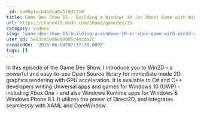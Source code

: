 ```yaml
---
_id: 5a88e1acbd6dca0d5f0d2318
title: Game Dev Show 15 - Building a Windows 10 (or Xbox) Game with Win2D, C# and XAML
url: https://channel9.msdn.com/Shows/gamedev/15
category: videos
slug: 'game-dev-show-15-building-a-windows-10-or-xbox-game-with-win2d-c-and-xaml'
user_id: 5a83ce59d6eb0005c4ecda2c
createdOn: '2016-06-04T07:37:38.000Z'
tags: []
---
```


In this episode of the Game Dev Show, I introduce you to Win2D – a powerful and easy-to-use Open Source library for immediate mode 2D graphics rendering with GPU acceleration. It is available to C# and C++ developers writing Universal apps and games for Windows 10 (UWP) - including Xbox One - and also Windows Runtime apps for Windows &amp; Windows Phone 8.1. It utilizes the power of Direct2D, and integrates seamlessly with XAML and CoreWindow.

